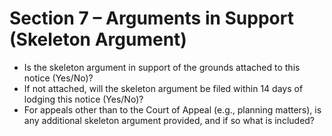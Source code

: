 # Section 7 – Arguments in Support (Skeleton Argument)

- Is the skeleton argument in support of the grounds attached to this notice (Yes/No)?
- If not attached, will the skeleton argument be filed within 14 days of lodging this notice (Yes/No)?
- For appeals other than to the Court of Appeal (e.g., planning matters), is any additional skeleton argument provided, and if so what is included?
